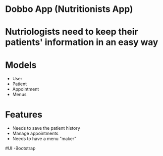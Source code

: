 # Dobbo App (Nutritionists App)

# Nutriologists need to keep their patients' information in an easy way

# Models
  - User
  - Patient
  - Appointment
  - Menus

# Features
  - Needs to save the patient history
  - Manage appointments
  - Needs to have a menu "maker"

#UI
  -Bootstrap
